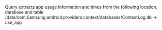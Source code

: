 Query extracts app usage information and times from the following location, database and table  
/data/com.Samsung.android.providers.context/databases/ContextLog.db -> use_app  



